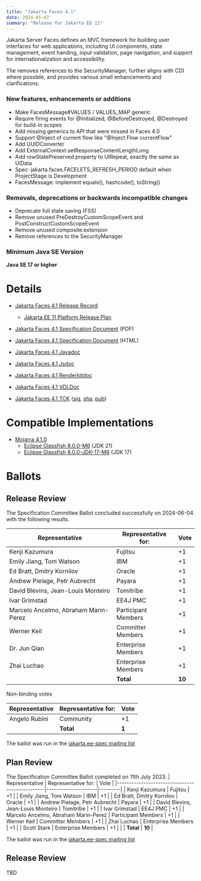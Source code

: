 ```yaml
---
title: "Jakarta Faces 4.1"
date: 2024-05-07
summary: "Release for Jakarta EE 11"
---
```

Jakarta Server Faces defines an MVC framework for building user interfaces for web applications,
including UI components, state management, event handing, input validation, page navigation, and
support for internationalization and accessibility.

The removes references to the SecurityManager, further aligns with CDI where possible, and provides various small enhancements and clarifications.

### New features, enhancements or additions
* Make FacesMessage#VALUES / VALUES_MAP generic
* Require firing events for @Initialized, @BeforeDestroyed, @Destroyed for build-in scopes
* Add missing generics to API that were missed in Faces 4.0
* Support @Inject of current flow like "@Inject Flow currentFlow"
* Add UUIDConverter
* Add ExternalContext.setResponseContentLengthLong
* Add rowStatePreserved property to UIRepeat, exactly the same as UIData
* Spec: jakarta.faces.FACELETS_REFRESH_PERIOD default when ProjectStage is Development
* FacesMessage: implement equals(), hashcode(), toString()

### Removals, deprecations or backwards incompatible changes
* Deprecate full state saving (FSS)
* Remove unused PreDestroyCustomScopeEvent and PostConstructCustomScopeEvent
* Remove unused composite:extension
* Remove references to the SecurityManager

### Minimum Java SE Version
**Java SE 17 or higher**

# Details

* [Jakarta Faces 4.1 Release Record](https://projects.eclipse.org/projects/ee4j.faces/releases/4.1)
  * [Jakarta EE 11 Platform Release Plan](https://jakartaee.github.io/platform/jakartaee11/JakartaEE11ReleasePlan)

* [Jakarta Faces 4.1 Specification Document](./jakarta-faces-4.1.pdf) (PDF)
* [Jakarta Faces 4.1 Specification Document](./jakarta-faces-4.1.html) (HTML)
* [Jakarta Faces 4.1 Javadoc](./apidocs)
* [Jakarta Faces 4.1 Jsdoc](./jsdoc)
* [Jakarta Faces 4.1 Renderkitdoc](./renderkitdoc)
* [Jakarta Faces 4.1 VDLDoc](./vdldoc)
* [Jakarta Faces 4.1 TCK](https://download.eclipse.org/jakartaee/faces/4.1/jakarta-faces-tck-4.1.0.zip) ([sig](https://download.eclipse.org/jakartaee/faces/4.1/jakarta-faces-tck-4.1.0.zip.sig), [sha](https://download.eclipse.org/jakartaee/faces/4.1/jakarta-faces-tck-4.1.0.zip.sha256), [pub](https://raw.githubusercontent.com/jakartaee/specification-committee/master/jakartaee-spec-committee.pub))

# Compatible Implementations

 * [Mojarra 4.1.0](https://github.com/eclipse-ee4j/mojarra/releases/tag/4.1.0-RELEASE)
    * [Eclipse Glassfish 8.0.0-M6](https://repo1.maven.org/maven2/org/glassfish/main/distributions/glassfish/8.0.0-M6/glassfish-8.0.0-M6.zip) (JDK 21)
    * [Eclipse Glassfish 8.0.0-JDK-17-M6](https://repo1.maven.org/maven2/org/glassfish/main/distributions/glassfish/8.0.0-JDK17-M6/) (JDK 17)

# Ballots
## Release Review

The Specification Committee Ballot concluded successfully on 2024-06-04 with the following results.

| Representative                                 | Representative for: |  Vote   |
|------------------------------------------------|---------------------|---------|
| Kenji Kazumura                                 | Fujitsu             |   +1    |
| Emily Jiang, Tom Watson                        | IBM                 |   +1    |
| Ed Bratt, Dmitry Kornilov                      | Oracle              |   +1    |
| Andrew Pielage, Petr Aubrecht                  | Payara              |   +1    |
| David Blevins, Jean-Louis Monteiro             | Tomitribe           |   +1    |
| Ivar Grimstad                                  | EE4J PMC            |   +1    |
| Marcelo Ancelmo, Abraham Marin-Perez           | Participant Members |   +1    |
| Werner Keil                                    | Committer Members   |   +1    |
| Dr. Jun Qian                                   | Enterprise Members  |   +1    |
| Zhai Luchao                                    | Enterprise Members  |   +1    |
|                                                | **Total**           |  **10** |

Non-binding votes

| Representative                                 | Representative for: |  Vote   |
|------------------------------------------------|---------------------|---------|
| Angelo Rubini                                  | Community           |   +1    |
|                                                | **Total**           |  **1**  |

The ballot was run in the [jakarta.ee-spec mailing list](https://www.eclipse.org/lists/jakarta.ee-spec/msg03381.html)


## Plan Review

The Specification Committee Ballot completed on 11th July 2023.
| Representative                                 | Representative for: |  Vote   |
|------------------------------------------------|---------------------|---------|
| Kenji Kazumura                                 | Fujitsu             |   +1    |
| Emily Jiang, Tom Watson                        | IBM                 |   +1    |
| Ed Bratt, Dmitry Kornilov                      | Oracle              |   +1    |
| Andrew Pielage, Petr Aubrecht                  | Payara              |   +1    |
| David Blevins, Jean-Louis Monteiro             | Tomitribe           |   +1    |
| Ivar Grimstad                                  | EE4J PMC            |   +1    |
| Marcelo Ancelmo, Abraham Marin-Perez           | Participant Members |   +1    |
| Werner Keil                                    | Committer Members   |   +1    |
| Zhai Luchao                                    | Enterprise Members  |   +1    |
| Scott Stark                                    | Enterprise Members  |   +1    |
|                                                | **Total**           | **10**  |


The ballot was run in the [jakarta.ee-spec mailing list](https://www.eclipse.org/lists/jakarta.ee-spec/msg02949.html)

## Release Review

TBD
